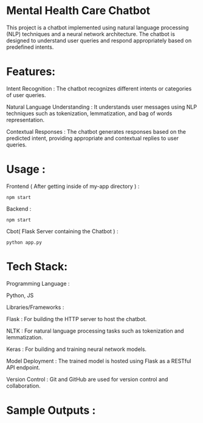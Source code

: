 # Mental Health Care Chatbot
 
This project is a chatbot implemented using natural language processing (NLP) techniques and a neural network architecture. The chatbot is designed to understand user queries and respond appropriately based on predefined intents.

# Features:

Intent Recognition : The chatbot recognizes different intents or categories of user queries.

Natural Language Understanding : It understands user messages using NLP techniques such as tokenization, lemmatization, and bag of words representation.

Contextual Responses : The chatbot generates responses based on the predicted intent, providing appropriate and contextual replies to user queries.

# Usage :

Frontend ( After getting inside of my-app directory ) :

    npm start
    
Backend :

    npm start
    
Cbot( Flask Server containing the Chatbot ) :

    python app.py
    
# Tech Stack:

Programming Language :

Python, JS

Libraries/Frameworks :

Flask : For building the HTTP server to host the chatbot.

NLTK : For natural language processing tasks such as tokenization and lemmatization.

Keras : For building and training neural network models.

Model Deployment : The trained model is hosted using Flask as a RESTful API endpoint.

Version Control : Git and GitHub are used for version control and collaboration.

# Sample Outputs :
